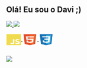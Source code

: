 ## Olá! Eu sou o Davi ;)

<div><a href="https://github.com/Davidf555">
  <img height="160em"src="https://github-readme-stats.vercel.app/api?username=Davidf555&show_icons=true&theme=dark&include_all_commits=true&count_private=true"/>
  <img height="160em"src="https://github-readme-stats.vercel.app/api/top-langs/?username=Davidf555&layout=compact&langs_count=16&theme=dark"/>
</div>

<div style="display: inline_block"><br>
  <img align="center" alt="Rafa-Js" height="30" width="40" src="https://raw.githubusercontent.com/devicons/devicon/master/icons/javascript/javascript-plain.svg">
  <img align="center" alt="Rafa-HTML" height="30" width="40" src="https://raw.githubusercontent.com/devicons/devicon/master/icons/html5/html5-original.svg">
  <img align="center" alt="Rafa-CSS" height="30" width="40" src="https://raw.githubusercontent.com/devicons/devicon/master/icons/css3/css3-original.svg">
</div>

##

<div>
  <a href="https://www.linkedin.com/in/davi-flavio-oliveira-81976a268/" target="_blank"><img src="https://img.shields.io/badge/-LinkedIn-%230077B5?style=for-the-badge&logo=linkedin&logoColor=white" target="_blank">
</div>
